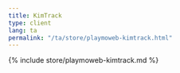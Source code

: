 ```yaml
---
title: KimTrack
type: client
lang: ta
permalink: "/ta/store/playmoweb-kimtrack.html"
---
```


{% include store/playmoweb-kimtrack.md %}
